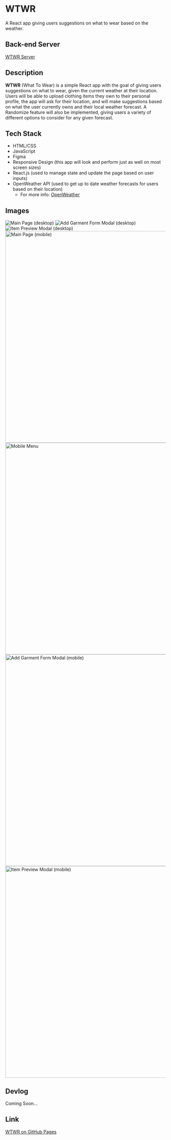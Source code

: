 # WTWR

A React app giving users suggestions on what to wear based on the weather.

## Back-end Server

[WTWR Server](https://github.com/Julesdowork/se_project_express)

## Description

**WTWR** (What To Wear) is a simple React app with the goal of giving users suggestions on what to wear, given the current weather at their location. Users will be able to upload clothing items they own to their personal profile, the app will ask for their location, and will make suggestions based on what the user currently owns and their local weather forecast. A Randomize feature will also be implemented, giving users a variety of different options to consider for any given forecast.

## Tech Stack

- HTML/CSS
- JavaScript
- Figma
- Responsive Design (this app will look and perform just as well on most screen sizes)
- React.js (used to manage state and update the page based on user inputs)
- OpenWeather API (used to get up to date weather forecasts for users based on their location)
  - For more info: [OpenWeather](https://openweathermap.org/)

## Images

![Main Page (desktop)](./public/readme-images/desktop-main-page.png)
![Add Garment Form Modal (desktop)](./public/readme-images/desktop-add-garment-form.png)
![Item Preview Modal (desktop)](./public/readme-images/desktop-item-preview.png)
<img src="./public/readme-images/mobile-main.jpg" alt="Main Page (mobile)" height="664px">
<img src="./public/readme-images/mobile-menu.jpg" alt="Mobile Menu" height="664px">
<img src="./public/readme-images/mobile-add-garment-form.jpg" alt="Add Garment Form Modal (mobile)" height="664px">
<img src="./public/readme-images/mobile-item-preview.jpg" alt="Item Preview Modal (mobile)" height="664px">

## Devlog

Coming Soon...

## Link

[WTWR on GitHub Pages](https://julesdowork.github.io/se_project_react)

